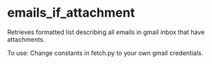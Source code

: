 # emails_if_attachment
Retrieves formatted list describing all emails in gmail inbox that have attachments.

To use:
Change constants in fetch.py to your own gmail credentials.
